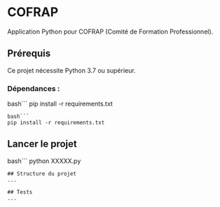 # COFRAP
Application Python pour COFRAP (Comité de Formation Professionnel).

## Prérequis
Ce projet nécessite Python 3.7 ou supérieur.

### **Dépendances** :
bash```
pip install -r requirements.txt
```
bash```
pip install -r requirements.txt
```

## Lancer le projet
bash```
python XXXXX.py
```
## Structure du projet
...

## Tests
...
 
